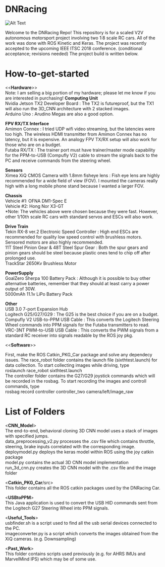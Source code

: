  # DNRacing <br />

![Alt Text](https://github.com/jessecha/DNRacing/blob/master/video.gif)

Welcome to the DNRacing Repo! This repository is for a scaled V2V autonomous motorsport project involving two 1:8 scale RC cars. All of the work was done with ROS Kinetic and Keras. The project was recently accepted to the upcoming IEEE ITSC 2018 conference. (conditional acceptance; revisions needed) The project build is written below. <br />

 # How-to-get-started <br />

<<**Hardware**>> <br />
Note: I am selling a big portion of my hardware; please let me know if you are interested in purchasing!
**Computing Unit** <br />
    Nvidia Jetson TX2 Developer Board : The TX2 is futureproof, but the TX1 will also run the 3D_CNN architecture with 2 stacked images.    <br />
    Arduino Uno : Arudino Megas are also a good option.  <br />

**FPV RX/TX Interface** <br />
    Amimon Connex : I tried UDP wifi video streaming, but the latencies were too high. The wireless HDMI transmitter from Amimon Connex has no latency, but it is expensive. An analogy FPV TX/RX setup will also work for those who are on a budget. <br />
    Futaba RX/TX : The trainer port must have trainer/master mode capability for the PPM-to-USB (Compufly V2) cable to stream the signals back to the PC and receive commands from the steering wheel. <br />

**Sensors** <br />
    Ximea XiQ CMOS Camera with 1.8mm fisheye lens : Fish eye lens are highly recommended for a wide field of view (FOV). I mounted the cameras really high with a long mobile phone stand because I wanted a larger FOV.  <br />

**Chassis** <br />
    Vehicle #1: OFNA DM1-Spec E <br />
    Vehicle #2: Hong Nor X3-GT <br />
    *Note: The vehicles above were chosen because they were fast. However, other 1/10th scale RC cars with standard servos and ESCs will also work. <br />

**Drive Train**  <br />
    Tekin RX-8 ver.2 Electronic Speed Controller : High end ESCs are recommended for quality low speed control with brushless motors. Sensored motors are also highly recommended.  <br />
    11T Steel Pinion Gear & 48T Steel Spur Gear : Both the spur gears and pinion gears should be steel because plastic ones tend to chip off after prolonged use.  <br />
    TrackStar 2650Kv Brushless Motor  <br />

**PowerSupply** <br />
    GoalZero Sherpa 100 Battery Pack : Although it is possible to buy other alternative batteries, remember that they should at least carry a power output of 30W. <br />
    5000mAh 11.1v LiPo Battery Pack <br />

**Other** <br />
    USB 3.0 7-port Expansion Hub <br />	
    Logitech G25/G27/G29 : The G25 is the best choice if you are on a budget. <br />
    Compufly V2 USB-to-PPM USB Cable : This converts the Logitech Steering Wheel commands into PPM signals for the Futaba transmitters to read. <br />
    VRC-3NT PWM-to-USB USB Cable : This converts the PWM signals from a standard RC receiver into signals readable by the ROS joy pkg. <br />

<<**Software**>> <br />

First, make the ROS Catkin_PKG_Car package and solve any dependecy issues. The race_robot folder contains the launch file (sixthtest.launch) for data collection. To start collecting images while driving, type <br />
roslaunch race_robot sixthtest.launch <br />
The controller folder contains the G27/G29 joystick commands which will be recorded in the rosbag. To start recording the images and controll commands, type <br />
rosbag record controller controller_two camera/left/image_raw <br />


 # List of Folders <br />

  <**CNN_Model**> <br />
The end-to-end, behavioral cloning 3D CNN model uses a stack of images with specified jumps. <br />
data_preprocessing_v2.py processes the .csv file which contains throttle, steering, brake inputs correlated with the corresponding image. <br />
deploymodel.py deploys the keras model within ROS using the joy catkin package <br />
model.py contains the actual 3D CNN model implementation <br />
run_3d_cnn.py creates the 3D CNN model with the .csv file and the image folder <br />

  <**Catkin_PKG_Car**/src> <br />
This folder contains all the ROS catkin packages used by the DNRacing Car. <br />

  <**USBtoPPM**> <br />
This Java application is used to convert the USB HID commands sent from the Logitech G27 Steering Wheel into PPM signals.
 
  <**Useful_Tools**> <br />
usbfinder.sh is a script used to find all the usb serial devices connected to the PC. <br />
imageconverter.py is a script which converts the images obtained from the XiQ cameras. (e.g. Downsampling) <br />

  <**Past_Work**> <br />
This folder contains scripts used previously (e.g. for AHRS IMUs and MarvelMind IPS) which may be of some use. <br />



